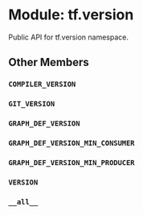 <div itemscope itemtype="http://developers.google.com/ReferenceObject">
<meta itemprop="name" content="tf.version" />
<meta itemprop="path" content="Stable" />
<meta itemprop="property" content="COMPILER_VERSION"/>
<meta itemprop="property" content="GIT_VERSION"/>
<meta itemprop="property" content="GRAPH_DEF_VERSION"/>
<meta itemprop="property" content="GRAPH_DEF_VERSION_MIN_CONSUMER"/>
<meta itemprop="property" content="GRAPH_DEF_VERSION_MIN_PRODUCER"/>
<meta itemprop="property" content="VERSION"/>
<meta itemprop="property" content="__all__"/>
</div>

# Module: tf.version

Public API for tf.version namespace.

## Other Members

<h3 id="COMPILER_VERSION"><code>COMPILER_VERSION</code></h3>

<h3 id="GIT_VERSION"><code>GIT_VERSION</code></h3>

<h3 id="GRAPH_DEF_VERSION"><code>GRAPH_DEF_VERSION</code></h3>

<h3 id="GRAPH_DEF_VERSION_MIN_CONSUMER"><code>GRAPH_DEF_VERSION_MIN_CONSUMER</code></h3>

<h3 id="GRAPH_DEF_VERSION_MIN_PRODUCER"><code>GRAPH_DEF_VERSION_MIN_PRODUCER</code></h3>

<h3 id="VERSION"><code>VERSION</code></h3>

<h3 id="__all__"><code>__all__</code></h3>

